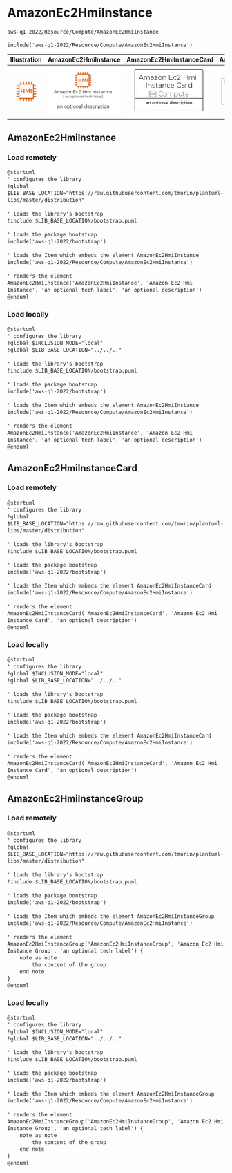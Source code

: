 # AmazonEc2HmiInstance


```text
aws-q1-2022/Resource/Compute/AmazonEc2HmiInstance
```

```text
include('aws-q1-2022/Resource/Compute/AmazonEc2HmiInstance')
```



| Illustration | AmazonEc2HmiInstance | AmazonEc2HmiInstanceCard | AmazonEc2HmiInstanceGroup |
| :---: | :---: | :---: | :---: |
| ![illustration for Illustration](../../../aws-q1-2022/Resource/Compute/AmazonEc2HmiInstance.png) | ![illustration for AmazonEc2HmiInstance](../../../aws-q1-2022/Resource/Compute/AmazonEc2HmiInstance.Local.png) | ![illustration for AmazonEc2HmiInstanceCard](../../../aws-q1-2022/Resource/Compute/AmazonEc2HmiInstanceCard.Local.png) | ![illustration for AmazonEc2HmiInstanceGroup](../../../aws-q1-2022/Resource/Compute/AmazonEc2HmiInstanceGroup.Local.png) |




## AmazonEc2HmiInstance

### Load remotely
```plantuml
@startuml
' configures the library
!global $LIB_BASE_LOCATION="https://raw.githubusercontent.com/tmorin/plantuml-libs/master/distribution"

' loads the library's bootstrap
!include $LIB_BASE_LOCATION/bootstrap.puml

' loads the package bootstrap
include('aws-q1-2022/bootstrap')

' loads the Item which embeds the element AmazonEc2HmiInstance
include('aws-q1-2022/Resource/Compute/AmazonEc2HmiInstance')

' renders the element
AmazonEc2HmiInstance('AmazonEc2HmiInstance', 'Amazon Ec2 Hmi Instance', 'an optional tech label', 'an optional description')
@enduml
```

### Load locally
```plantuml
@startuml
' configures the library
!global $INCLUSION_MODE="local"
!global $LIB_BASE_LOCATION="../../.."

' loads the library's bootstrap
!include $LIB_BASE_LOCATION/bootstrap.puml

' loads the package bootstrap
include('aws-q1-2022/bootstrap')

' loads the Item which embeds the element AmazonEc2HmiInstance
include('aws-q1-2022/Resource/Compute/AmazonEc2HmiInstance')

' renders the element
AmazonEc2HmiInstance('AmazonEc2HmiInstance', 'Amazon Ec2 Hmi Instance', 'an optional tech label', 'an optional description')
@enduml
```

## AmazonEc2HmiInstanceCard

### Load remotely
```plantuml
@startuml
' configures the library
!global $LIB_BASE_LOCATION="https://raw.githubusercontent.com/tmorin/plantuml-libs/master/distribution"

' loads the library's bootstrap
!include $LIB_BASE_LOCATION/bootstrap.puml

' loads the package bootstrap
include('aws-q1-2022/bootstrap')

' loads the Item which embeds the element AmazonEc2HmiInstanceCard
include('aws-q1-2022/Resource/Compute/AmazonEc2HmiInstance')

' renders the element
AmazonEc2HmiInstanceCard('AmazonEc2HmiInstanceCard', 'Amazon Ec2 Hmi Instance Card', 'an optional description')
@enduml
```

### Load locally
```plantuml
@startuml
' configures the library
!global $INCLUSION_MODE="local"
!global $LIB_BASE_LOCATION="../../.."

' loads the library's bootstrap
!include $LIB_BASE_LOCATION/bootstrap.puml

' loads the package bootstrap
include('aws-q1-2022/bootstrap')

' loads the Item which embeds the element AmazonEc2HmiInstanceCard
include('aws-q1-2022/Resource/Compute/AmazonEc2HmiInstance')

' renders the element
AmazonEc2HmiInstanceCard('AmazonEc2HmiInstanceCard', 'Amazon Ec2 Hmi Instance Card', 'an optional description')
@enduml
```

## AmazonEc2HmiInstanceGroup

### Load remotely
```plantuml
@startuml
' configures the library
!global $LIB_BASE_LOCATION="https://raw.githubusercontent.com/tmorin/plantuml-libs/master/distribution"

' loads the library's bootstrap
!include $LIB_BASE_LOCATION/bootstrap.puml

' loads the package bootstrap
include('aws-q1-2022/bootstrap')

' loads the Item which embeds the element AmazonEc2HmiInstanceGroup
include('aws-q1-2022/Resource/Compute/AmazonEc2HmiInstance')

' renders the element
AmazonEc2HmiInstanceGroup('AmazonEc2HmiInstanceGroup', 'Amazon Ec2 Hmi Instance Group', 'an optional tech label') {
    note as note
        the content of the group
    end note
}
@enduml
```

### Load locally
```plantuml
@startuml
' configures the library
!global $INCLUSION_MODE="local"
!global $LIB_BASE_LOCATION="../../.."

' loads the library's bootstrap
!include $LIB_BASE_LOCATION/bootstrap.puml

' loads the package bootstrap
include('aws-q1-2022/bootstrap')

' loads the Item which embeds the element AmazonEc2HmiInstanceGroup
include('aws-q1-2022/Resource/Compute/AmazonEc2HmiInstance')

' renders the element
AmazonEc2HmiInstanceGroup('AmazonEc2HmiInstanceGroup', 'Amazon Ec2 Hmi Instance Group', 'an optional tech label') {
    note as note
        the content of the group
    end note
}
@enduml
```

